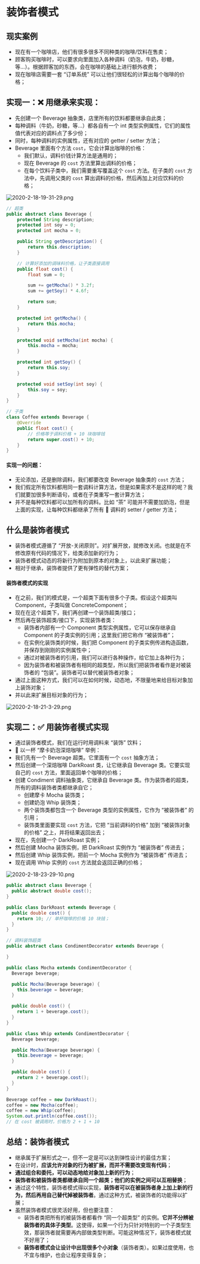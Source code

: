 # 装饰者模式

## 现实案例

- 现在有一个咖啡店，他们有很多很多不同种类的咖啡/饮料在售卖；
- 顾客购买咖啡时，可以要求向里面加入各种调料（奶泡，牛奶，砂糖，等...）。根据顾客加的东西，会在咖啡的基础上进行额外收费；
- 现在咖啡店需要一套 “订单系统” 可以让他们很轻松的计算出每个咖啡的价格；

## 实现一：❌ 用继承来实现：

- 先创建一个 Beverage 抽象类，店里所有的饮料都要继承自此类；
- 每种调料（牛奶，砂糖，等...）都各自有一个 int 类型实例属性，它们的属性值代表对应的调料点了多少份；
- 同时，每种调料的实例属性，还有对应的 getter / setter 方法；
- Beverage 里面有个方法 `cost`，它会计算出咖啡的价格：
  - 我们默认，调料价钱计算方法是通用的；
  - 现在 Beverage 的 `cost` 方法里算出调料的价格；
  - 在每个饮料子类中，我们需要重写覆盖这个 `cost` 方法。在子类的 `cost` 方法中，先调用父类的 `cost` 算出调料的价格，然后再加上对应饮料的价格；

![2020-2-18-19-31-29.png](https://garrik-default-imgs.oss-accelerate.aliyuncs.com/imgs/2020-2-18-19-31-29.png)

```java
// 超类
public abstract class Beverage {
    protected String description;
    protected int soy = 0;
    protected int mocha = 0;

    public String getDescription() {
        return this.description;
    }

    // 计算好添加的调味料价格，让子类直接调用
    public float cost() {
        float sum = 0;

        sum += getMocha() * 3.2f;
        sum += getSoy() * 4.6f;

        return sum;
    }

    protected int getMocha() {
        return this.mocha;
    }

    protected void setMocha(int mocha) {
        this.mocha = mocha;
    }

    protected int getSoy() {
        return this.soy;
    }

    protected void setSoy(int soy) {
        this.soy = soy;
    }
}

// 子类
class Coffee extends Beverage {
    @Override
    public float cost() {
        // 价格等于调料价格 + 10 块咖啡钱
        return super.cost() + 10;
    }
}
```

#### 实现一的问题：

- 无论添加，还是删除调料，我们都要改变 Beverage 抽象类的 `cost` 方法；
- 我们假定所有饮料都用同一套调料计算方法，但是如果需求不是这样的呢？我们就要加很多判断语句，或者在子类重写一套计算方法；
- 并不是每种饮料都可以加所有的调料。比如 “茶” 可能并不需要加奶泡，但是上面的实现，让每种饮料都继承了所有  调料的 setter / getter 方法；

## 什么是装饰者模式

- 装饰者模式遵循了 “开放-关闭原则”。对扩展开放，就修改关闭。也就是在不修改原有代码的情况下，给类添加新的行为；
- 装饰者模式动态的将新行为附加到原本的对象上，以此来扩展功能；
- 相对于继承，装饰者提供了更有弹性的替代方案；

#### 装饰者模式的实现

- 在之前，我们的模式是，一个超类下面有很多个子类。假设这个超类叫 Component，子类叫做 ConcreteComponent；
- 现在在这个超类下，我们再创建一个装饰超类/接口；
- 然后再在装饰超类/接口下，实现装饰者类：
  - 装饰者内部有一个 Component 类型实例属性，它可以保存继承自 Component 的子类实例的引用；这里我们把它称作 “被装饰者”；
  - 在实例化装饰类的时候，我们把 Component 的子类实例传进构造函数，并保存到刚刚的实例属性中；
  - 通过对被装饰者的引用，我们可以进行各种操作，给它加上各种行为；
  - 因为装饰者和被装饰者有相同的超类型，所以我们把装饰者看作是对被装饰者的 “包装”。装饰者可以替代被装饰者对象；
- 通过上面这种方式，我们可以在如何时候，动态地，不限量地来给目标对象加上装饰对象；
- 并以此来扩展目标对象的行为；

![2020-2-18-21-3-29.png](https://garrik-default-imgs.oss-accelerate.aliyuncs.com/imgs/2020-2-18-21-3-29.png)

## 实现二：✅ 用装饰者模式实现

- 通过装饰者模式，我们在运行时用调料来 “装饰” 饮料；
- 🌰 以一杯 “摩卡奶泡深焙咖啡” 举例：
- 我们先有一个 Beverage 超类。它里面有一个 `cost` 抽象方法；
- 然后创建一个深焙咖啡 DarkRoast 类，让它继承自 Beverage 类。它要实现自己的 `cost` 方法，里面返回单个咖啡的价格；
- 创建 Condiment 调料抽象类，它继承自 Beverage 类。作为装饰者的超类，所有的调料装饰者类都继承自它；
  - 创建摩卡 Mocha 装饰类；
  - 创建奶泡 Whip 装饰类；
  - 两个装饰类都包含一个 Beverage 类型的实例属性，它作为 “被装饰者” 的引用；
  - 装饰类里面要实现 `cost` 方法，它把 “当前调料的价格” 加到 “被装饰对象的价格” 之上，并将结果返回出去；
- 现在，先创建一个 DarkRoast 实例；
- 然后创建 Mocha 装饰实例，把 DarkRoast 实例作为 “被装饰者” 传进去；
- 然后创建 Whip 装饰实例，把前一个 Mocha 实例作为 “被装饰者” 传进去；
- 现在调用 Whip 实例的 `cost` 方法就会返回正确的价格；

![2020-2-18-23-29-10.png](https://garrik-default-imgs.oss-accelerate.aliyuncs.com/imgs/2020-2-18-23-29-10.png)

```java
public abstract class Beverage {
  public abstract double cost();
}

public class DarkRoast extends Beverage {
  public double cost() {
    return 10; // 单杯咖啡的价格 10 块钱；
  }
}
```

```java
// 调料装饰超类
public abstract class CondimentDecorator extends Beverage {

}

public class Mocha extends CondimentDecorator {
  Beverage beverage;

  public Mocha(Beverage beverage) {
    this.beverage = beverage;
  }

  public double cost() {
    return 1 + beverage.cost();
  }
}

public class Whip extends CondimentDecorator {
  Beverage beverage;

  public Mocha(Beverage beverage) {
    this.beverage = beverage;
  }

  public double cost() {
    return 2 + beverage.cost();
  }
}
```

```java
Beverage coffee = new DarkRoast();
coffee = new Mocha(coffee);
coffee = new Whip(coffee);
System.out.println(coffee.cost());
// 在 cost 被调用时，价格为 2 + 1 + 10
```

## 总结：装饰者模式

- 继承属于扩展形式之一，但不一定是可以达到弹性设计的最佳方案；
- 在设计时，**应该允许对象的行为被扩展，而并不需要改变现有代码**；
- **通过组合和委托，可以动态地给对象加上新的行为**；
- **装饰者和被装饰者类都继承自同一个超类；他们的实例之间可以互相替换**；
- 通过这个特性，装饰者模式得以实现，**装饰者可以在被装饰者身上加上新的行为，然后再用自己替代掉被装饰者**。通过这种方式，被装饰者的功能得以扩展；
- 虽然装饰者模式很灵活好用，但也要注意：
  - 装饰者类把所有的被装饰者都看作 “同一个超类型” 的实例。**它并不分辨被装饰者的具体子类型**。这使得，如果一个行为只针对特别的一个子类型生效，那装饰者就需要再内部做类型判断。可能这种情况下，装饰者模式就不好用了；
  - **装饰者模式会让设计中出现很多个小对象**（装饰者类）。如果过度使用，也不宜与维护，也会让程序变得复杂；

